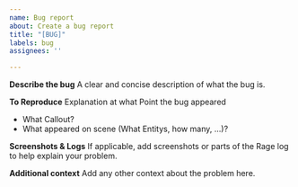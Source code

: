 ```yaml
---
name: Bug report
about: Create a bug report
title: "[BUG]"
labels: bug
assignees: ''

---
```


**Describe the bug**
A clear and concise description of what the bug is.

**To Reproduce**
Explanation at what Point the bug appeared
- What Callout?
- What appeared on scene (What Entitys, how many, ...)?

**Screenshots & Logs**
If applicable, add screenshots or parts of the Rage log to help explain your problem.

**Additional context**
Add any other context about the problem here.

